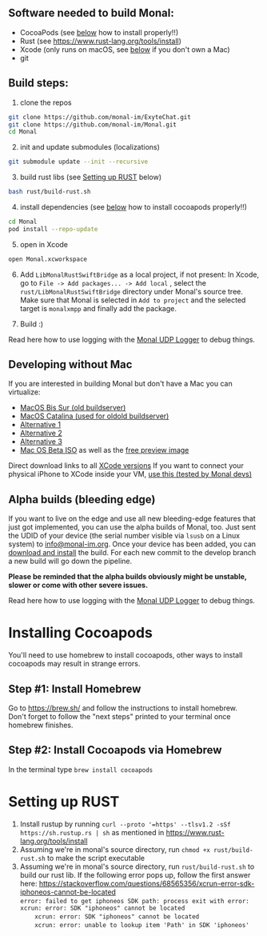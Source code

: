 ## Software needed to build Monal:
- CocoaPods (see [below](#installing-cocoapods) how to install properly!!)
- Rust (see https://www.rust-lang.org/tools/install)
- Xcode (only runs on macOS, see [below](#developing-without-mac) if you don't own a Mac)
- git 

## Build steps:
1. clone the repos
```bash
git clone https://github.com/monal-im/ExyteChat.git
git clone https://github.com/monal-im/Monal.git
cd Monal
```
2. init and update submodules (localizations)
```bash
git submodule update --init --recursive
``` 
3. build rust libs (see [Setting up RUST](#setting-up-rust) below)
```bash
bash rust/build-rust.sh
```
4. install dependencies (see [below](https://github.com/monal-im/Monal/wiki/Building-Monal#installing-cocoapods) how to install cocoapods properly!!)
```bash
cd Monal
pod install --repo-update
```
5. open in Xcode
```bash
open Monal.xcworkspace
```
6. Add `LibMonalRustSwiftBridge` as a local project, if not present: In Xcode, go to `File -> Add packages... -> Add local` , select the `rust/LibMonalRustSwiftBridge` directory under Monal's source tree. Make sure that Monal is selected in `Add to project` and the selected target is `monalxmpp` and finally add the package.

7. Build :)

Read here how to use logging with the [Monal UDP Logger](https://github.com/monal-im/Monal/wiki/Introduction-to-use-of-Monal-UDP-Logger) to debug things.

## Developing without Mac
If you are interested in building Monal but don't have a Mac you can virtualize:

- [MacOS Bis Sur (old buildserver)](https://github.com/kholia/OSX-KVM)
- [MacOS Catalina (used for oldold buildserver)](https://github.com/foxlet/macOS-Simple-KVM)
- [Alternative 1](https://github.com/myspaghetti/macos-guest-virtualbox)
- [Alternative 2](https://www.intoguide.com/install-macos-catalina-on-vmware/)
- [Alternative 3](https://techsviewer.com/how-to-install-macos-10-15-catalina-on-vmware-on-windows-pc/)
- [Mac OS Beta ISO](https://gist.github.com/steinybot/105e6631504f1026662035acb4d592b8) as well as the [free preview image](https://apps.apple.com/us/app/macos-catalina/id1466841314?mt=12)

Direct download links to all [XCode versions](https://stackoverflow.com/questions/10335747/how-to-download-xcode-dmg-or-xip-file)
If you want to connect your physical iPhone to XCode inside your VM, [use this (tested by Monal devs)](https://github.com/sickcodes/Docker-OSX#usbfluxd-iphone-usb---network-style-passthrough-osx-kvm-docker-osx)

## Alpha builds (bleeding edge)
If you want to live on the edge and use all new bleeding-edge features that just got implemented, you can use the alpha builds of Monal, too.
Just sent the UDID of your device (the serial number visible via `lsusb` on a Linux system) to [info@monal-im.org](mailto:info@monal-im.org). Once your device has been added, you can [download and install](https://www.eightysoft.de/monal) the build. For each new commit to the develop branch a new build will go down the pipeline.

**Please be reminded that the alpha builds obviously might be unstable, slower or come with other severe issues.**

Read here how to use logging with the [Monal UDP Logger](https://github.com/monal-im/Monal/wiki/Introduction-to-Monal-Logging) to debug things.

# Installing Cocoapods
You'll need to use homebrew to install cocoapods, other ways to install cocoapods may result in strange errors.

## Step #1: Install Homebrew
Go to https://brew.sh/ and follow the instructions to install homebrew.  
Don't forget to follow the "next steps" printed to your terminal once homebrew finishes.

## Step #2: Install Cocoapods via Homebrew
In the terminal type `brew install cocoapods`

# Setting up RUST
1. Install rustup by running `curl --proto '=https' --tlsv1.2 -sSf https://sh.rustup.rs | sh` as mentioned in https://www.rust-lang.org/tools/install
2. Assuming we're in monal's source directory, run `chmod +x rust/build-rust.sh` to make the script executable
3. Assuming we're in monal's source directory, run `rust/build-rust.sh` to build our rust lib. If the following error pops up, follow the first answer here: https://stackoverflow.com/questions/68565356/xcrun-error-sdk-iphoneos-cannot-be-located  
    `error: failed to get iphoneos SDK path: process exit with error: xcrun: error: SDK "iphoneos" cannot be located`  
    `    xcrun: error: SDK "iphoneos" cannot be located`  
    `    xcrun: error: unable to lookup item 'Path' in SDK 'iphoneos'`  

